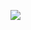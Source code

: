 ![](https://user-images.githubusercontent.com/26511983/70856789-aaf8ea00-1ea8-11ea-8a4d-d26e81c18016.png)
